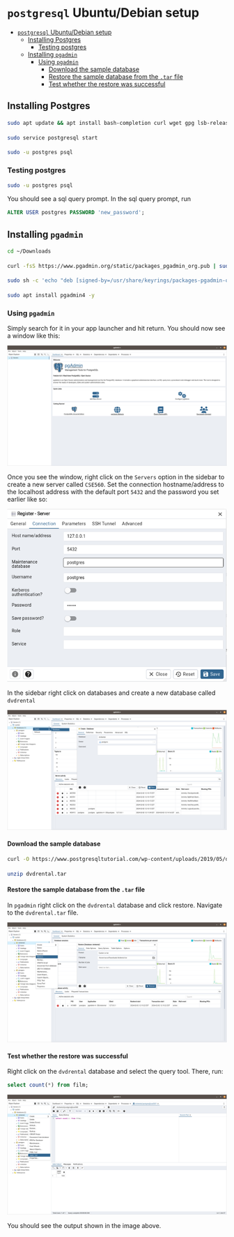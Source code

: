 # `postgresql` Ubuntu/Debian setup

- [`postgresql` Ubuntu/Debian setup](#postgresql-ubuntudebian-setup)
  - [Installing Postgres](#installing-postgres)
    - [Testing postgres](#testing-postgres)
  - [Installing `pgadmin`](#installing-pgadmin)
    - [Using `pgadmin`](#using-pgadmin)
      - [Download the sample database](#download-the-sample-database)
      - [Restore the sample database from the `.tar` file](#restore-the-sample-database-from-the-tar-file)
      - [Test whether the restore was successful](#test-whether-the-restore-was-successful)

## Installing Postgres

```bash
sudo apt update && apt install bash-completion curl wget gpg lsb-release postgresql postgresql-contrib -y

sudo service postgresql start

sudo -u postgres psql
```

### Testing postgres

```bash
sudo -u postgres psql
```

You should see a sql query prompt. In the sql query prompt, run

```sql
ALTER USER postgres PASSWORD 'new_password';
```

## Installing `pgadmin`

```bash
cd ~/Downloads

curl -fsS https://www.pgadmin.org/static/packages_pgadmin_org.pub | sudo gpg --dearmor -o /usr/share/keyrings/packages-pgadmin-org.gpg

sudo sh -c 'echo "deb [signed-by=/usr/share/keyrings/packages-pgadmin-org.gpg]  https://ftp.postgresql.org/pub/pgadmin/pgadmin4/apt/$(lsb_release -cs) pgadmin4 main" > /etc/apt/sources.list.d/pgadmin4.list && apt update'

sudo apt install pgadmin4 -y
```

### Using `pgadmin`

Simply search for it in your app launcher and hit return. You should now see a window like this:

![pgadmin](images/pgadmin.png)

Once you see the window, right click on the `Servers` option in the sidebar to create a new server called `CSE560`. Set the connection hostname/address to the localhost address with the default port `5432` and the password you set earlier like so:

![server](images/server.png)

In the sidebar right click on databases and create a new database called `dvdrental`

![db](images/database.png)

#### Download the sample database

```bash
curl -O https://www.postgresqltutorial.com/wp-content/uploads/2019/05/dvdrental.zip

unzip dvdrental.tar
```

#### Restore the sample database from the `.tar` file

In `pgadmin` right click on the `dvdrental` database and click restore. Navigate to the `dvdrental.tar` file.

![restore](images/restore.png)

#### Test whether the restore was successful

Right click on the `dvdrental` database and select the query tool. There, run:

```sql
select count(*) from film;
```

![query](images/query.png)

You should see the output shown in the image above.
